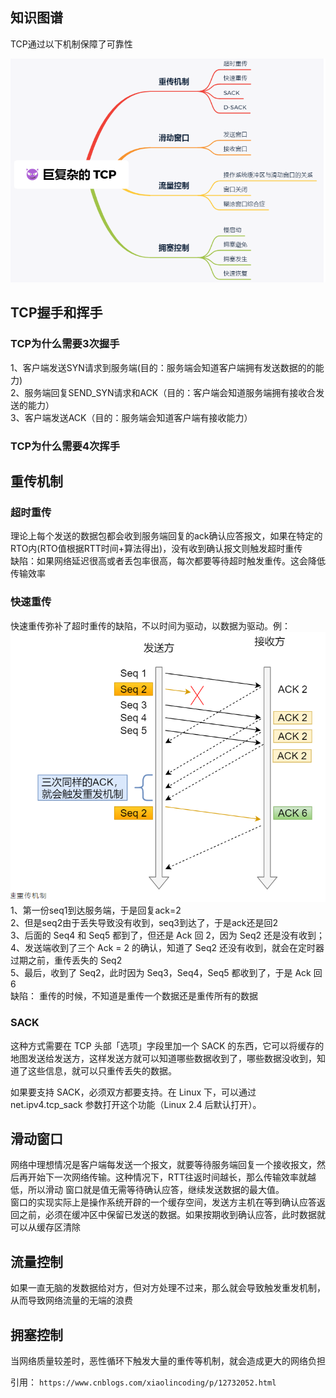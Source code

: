 
## 知识图谱
TCP通过以下机制保障了可靠性  

![img.png](img.png)

## TCP握手和挥手

### TCP为什么需要3次握手  
1、客户端发送SYN请求到服务端(目的：服务端会知道客户端拥有发送数据的的能力)  
2、服务端回复SEND_SYN请求和ACK（目的：客户端会知道服务端拥有接收合发送的能力）  
3、客户端发送ACK（目的：服务端会知道客户端有接收能力）  

### TCP为什么需要4次挥手



## 重传机制

### 超时重传  
理论上每个发送的数据包都会收到服务端回复的ack确认应答报文，如果在特定的RTO内(RTO值根据RTT时间+算法得出)，没有收到确认报文则触发超时重传  
缺陷：如果网络延迟很高或者丢包率很高，每次都要等待超时触发重传。这会降低传输效率
### 快速重传  
快速重传弥补了超时重传的缺陷，不以时间为驱动，以数据为驱动。例：  
![img_1.png](img_1.png)
1、第一份seq1到达服务端，于是回复ack=2  
2、但是seq2由于丢失导致没有收到，seq3到达了，于是ack还是回2  
3、后面的 Seq4 和 Seq5 都到了，但还是 Ack 回 2，因为 Seq2 还是没有收到；  
4、发送端收到了三个 Ack = 2 的确认，知道了 Seq2 还没有收到，就会在定时器过期之前，重传丢失的 Seq2  
5、最后，收到了 Seq2，此时因为 Seq3，Seq4，Seq5 都收到了，于是 Ack 回 6   
缺陷： 重传的时候，不知道是重传一个数据还是重传所有的数据

### SACK
这种方式需要在 TCP 头部「选项」字段里加一个 SACK 的东西，它可以将缓存的地图发送给发送方，这样发送方就可以知道哪些数据收到了，哪些数据没收到，知道了这些信息，就可以只重传丢失的数据。  

如果要支持 SACK，必须双方都要支持。在 Linux 下，可以通过 net.ipv4.tcp_sack 参数打开这个功能（Linux 2.4 后默认打开）。



## 滑动窗口  
网络中理想情况是客户端每发送一个报文，就要等待服务端回复一个接收报文，然后再开始下一次网络传输。这种情况下，RTT往返时间越长，那么传输效率就越低，所以滑动
窗口就是值无需等待确认应答，继续发送数据的最大值。  
窗口的实现实际上是操作系统开辟的一个缓存空间，发送方主机在等到确认应答返回之前，必须在缓冲区中保留已发送的数据。如果按期收到确认应答，此时数据就可以从缓存区清除



## 流量控制
如果一直无脑的发数据给对方，但对方处理不过来，那么就会导致触发重发机制，从而导致网络流量的无端的浪费  


## 拥塞控制  
当网络质量较差时，恶性循环下触发大量的重传等机制，就会造成更大的网络负担  







引用： `https://www.cnblogs.com/xiaolincoding/p/12732052.html`